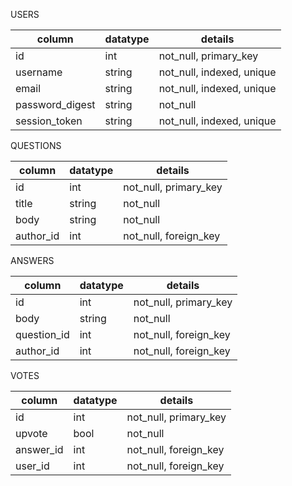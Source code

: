 
USERS

| column          | datatype | details                   |
|-----------------|----------|---------------------------|
| id              | int      | not_null, primary_key     |
| username        | string   | not_null, indexed, unique |
| email           | string   | not_null, indexed, unique |
| password_digest | string   | not_null                  |
| session_token   | string   | not_null, indexed, unique |

QUESTIONS

| column    | datatype | details               |
|-----------|----------|-----------------------|
| id        | int      | not_null, primary_key |
| title     | string   | not_null              |
| body      | string   | not_null              |
| author_id | int      | not_null, foreign_key |

ANSWERS

| column      | datatype | details               |
|-------------|----------|-----------------------|
| id          | int      | not_null, primary_key |
| body        | string   | not_null              |
| question_id | int      | not_null, foreign_key |
| author_id   | int      | not_null, foreign_key |

VOTES

| column    | datatype | details               |
|-----------|----------|-----------------------|
| id        | int      | not_null, primary_key |
| upvote    | bool     | not_null              |
| answer_id | int      | not_null, foreign_key |
| user_id   | int      | not_null, foreign_key |
